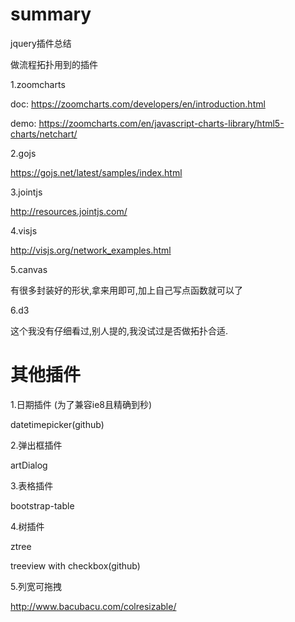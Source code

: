 # summary

jquery插件总结

做流程拓扑用到的插件

1.zoomcharts

doc:  https://zoomcharts.com/developers/en/introduction.html

demo: https://zoomcharts.com/en/javascript-charts-library/html5-charts/netchart/

2.gojs

https://gojs.net/latest/samples/index.html

3.jointjs

http://resources.jointjs.com/

4.visjs

http://visjs.org/network_examples.html

5.canvas

有很多封装好的形状,拿来用即可,加上自己写点函数就可以了

6.d3

这个我没有仔细看过,别人提的,我没试过是否做拓扑合适.



# 其他插件


1.日期插件 (为了兼容ie8且精确到秒)

datetimepicker(github)

2.弹出框插件

artDialog

3.表格插件

bootstrap-table

4.树插件

ztree

treeview with checkbox(github)

5.列宽可拖拽

http://www.bacubacu.com/colresizable/
